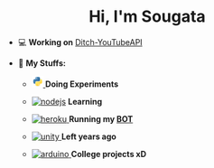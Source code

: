 <h1 align="center">Hi, I'm Sougata</h1>

- 💻 **Working on** [Ditch-YouTubeAPI](https://github.com/jnsougata/Ditch-YouTubeAPI)

- 📂 **My Stuffs:**
    - <a href="https://www.python.org" target="_blank"> <img src="https://raw.githubusercontent.com/devicons/devicon/master/icons/python/python-original.svg" alt="python" width="20" height="20"/> </a> **Doing Experiments** 

    -  <a href="https://nodejs.org/" target="_blank"> <img src="https://cdn.worldvectorlogo.com/logos/nodejs-icon.svg" alt="nodejs" width="20" height="20"/></a> **Learning** 
    
    - <a href="https://heroku.com" target="_blank"> <img src="https://www.vectorlogo.zone/logos/heroku/heroku-icon.svg" alt="heroku" width="20" height="20"/> </a> **Running my [BOT](https://top.gg/bot/848304171814879273)** 
    - <a href="https://unity.com/" target="_blank"> <img src="https://www.vectorlogo.zone/logos/unity3d/unity3d-icon.svg" alt="unity" width="20" height="20"/> </a> **Left years ago** 
    - <a href="https://www.arduino.cc/" target="_blank"> <img src="https://cdn.worldvectorlogo.com/logos/arduino-1.svg" alt="arduino" width="20" height="20"/> </a> **College projects xD** 
